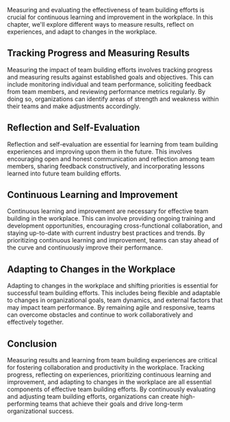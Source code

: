 
Measuring and evaluating the effectiveness of team building efforts is crucial for continuous learning and improvement in the workplace. In this chapter, we'll explore different ways to measure results, reflect on experiences, and adapt to changes in the workplace.

Tracking Progress and Measuring Results
---------------------------------------

Measuring the impact of team building efforts involves tracking progress and measuring results against established goals and objectives. This can include monitoring individual and team performance, soliciting feedback from team members, and reviewing performance metrics regularly. By doing so, organizations can identify areas of strength and weakness within their teams and make adjustments accordingly.

Reflection and Self-Evaluation
------------------------------

Reflection and self-evaluation are essential for learning from team building experiences and improving upon them in the future. This involves encouraging open and honest communication and reflection among team members, sharing feedback constructively, and incorporating lessons learned into future team building efforts.

Continuous Learning and Improvement
-----------------------------------

Continuous learning and improvement are necessary for effective team building in the workplace. This can involve providing ongoing training and development opportunities, encouraging cross-functional collaboration, and staying up-to-date with current industry best practices and trends. By prioritizing continuous learning and improvement, teams can stay ahead of the curve and continuously improve their performance.

Adapting to Changes in the Workplace
------------------------------------

Adapting to changes in the workplace and shifting priorities is essential for successful team building efforts. This includes being flexible and adaptable to changes in organizational goals, team dynamics, and external factors that may impact team performance. By remaining agile and responsive, teams can overcome obstacles and continue to work collaboratively and effectively together.

Conclusion
----------

Measuring results and learning from team building experiences are critical for fostering collaboration and productivity in the workplace. Tracking progress, reflecting on experiences, prioritizing continuous learning and improvement, and adapting to changes in the workplace are all essential components of effective team building efforts. By continuously evaluating and adjusting team building efforts, organizations can create high-performing teams that achieve their goals and drive long-term organizational success.
